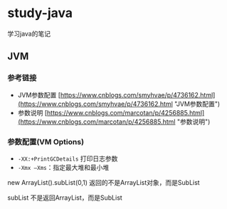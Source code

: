 # study-java #
学习java的笔记

## JVM ##
### 参考链接  ###
- JVM参数配置 [https://www.cnblogs.com/smyhvae/p/4736162.html](https://www.cnblogs.com/smyhvae/p/4736162.html "JVM参数配置") 
- 参数说明 [https://www.cnblogs.com/marcotan/p/4256885.html](https://www.cnblogs.com/marcotan/p/4256885.html "参数说明")
### 参数配置(VM Options) ###
- `-XX:+PrintGCDetails` 打印日志参数
- `-Xmx –Xms`：指定最大堆和最小堆

new ArrayList().subList(0,1) 返回的不是ArrayList对象，而是SubList 

subList 不是返回ArrayList，而是SubList

